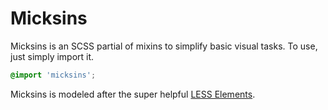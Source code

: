 # Micksins

Micksins is an SCSS partial of mixins to simplify basic visual tasks. To use, just simply import it.

```scss 
@import 'micksins';
```

Micksins is modeled after the super helpful [LESS Elements](http://lesselements.com).
